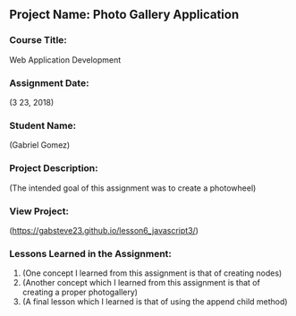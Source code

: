 ## Project Name:  Photo Gallery Application

### Course Title:
Web Application Development

### Assignment Date:  
(3 23, 2018)

### Student Name:  
(Gabriel Gomez)

### Project Description:
(The intended goal of this assignment was to create a photowheel)

### View Project:
(https://gabsteve23.github.io/lesson6_javascript3/)

### Lessons Learned in the Assignment:
1. (One concept I learned from this assignment is that of creating nodes)
2. (Another concept which I learned from this assignment is that of creating a proper photogallery)
3. (A final lesson which I learned is that of using the append child method)

